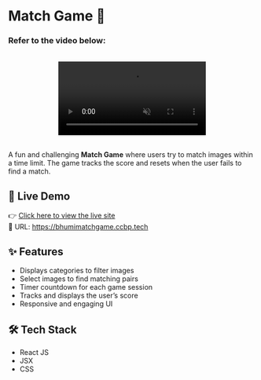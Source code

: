 # Match Game 🎯

### Refer to the video below:

<br/>
<div style="text-align: center;">
  <video style="max-width:80%;box-shadow:0 2.8px 2.2px rgba(0, 0, 0, 0.12);outline:none;" loop="true" autoplay="autoplay" controls="controls" muted>
    <source src="https://assets.ccbp.in/frontend/content/react-js/match-game-output.mp4" type="video/mp4">
  </video>
</div>
<br/>


A fun and challenging **Match Game** where users try to match images within a time limit. The game tracks the score and resets when the user fails to find a match.

## 🚀 Live Demo

👉 [Click here to view the live site](https://bhumimatchgame.ccbp.tech)  
🔗 URL: https://bhumimatchgame.ccbp.tech

## ✨ Features

- Displays categories to filter images  
- Select images to find matching pairs  
- Timer countdown for each game session  
- Tracks and displays the user’s score  
- Responsive and engaging UI  

## 🛠️ Tech Stack

- React JS  
- JSX  
- CSS
